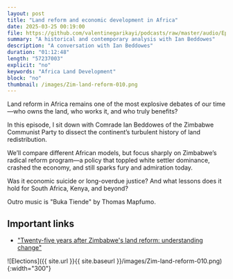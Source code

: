 ```yaml
---
layout: post
title: "Land reform and economic development in Africa"
date: 2025-03-25 00:19:00
file: https://github.com/valentinegarikayi/podcasts/raw/master/audio/Ep_17_2025_BeddowesMarch2025.mp3
summary: "A historical and contemporary analysis with Ian Beddowes"
description: "A conversation with Ian Beddowes"
duration: "01:12:48"
length: "57237003"
explicit: "no"
keywords: "Africa Land Development"
block: "no"
thumbnail: /images/Zim-land-reform-010.png
---
```


Land reform in Africa remains one of the most explosive debates of our time—who owns the land, who works it, and who truly benefits?

In this episode, I sit down with Comrade Ian Beddowes of the Zimbabwe Communist Party to dissect the continent’s turbulent history of land redistribution.

We’ll compare different African models, but focus sharply on Zimbabwe’s radical reform program—a policy that toppled white settler dominance, crashed the economy, and still sparks fury and admiration today.

Was it economic suicide or long-overdue justice? And what lessons does it hold for South Africa, Kenya, and beyond?

Outro music is "Buka Tiende" by Thomas Mapfumo.


<!--more-->

## Important links
* ["Twenty-five years after Zimbabwe's land reform: understanding change"](https://zimbabweland.wordpress.com/2025/01/20/twenty-five-years-after-zimbabwes-land-reform-understanding-change/)

![Elections]({{ site.url }}{{ site.baseurl }}/images/Zim-land-reform-010.png){:width="300"}

<!-- Google tag (gtag.js) -->
<script async src="https://www.googletagmanager.com/gtag/js?id=G-02DTBF3N7T"></script>
<script>
  window.dataLayer = window.dataLayer || [];
  function gtag(){dataLayer.push(arguments);}
  gtag('js', new Date());

  gtag('config', 'G-02DTBF3N7T');
</script>
